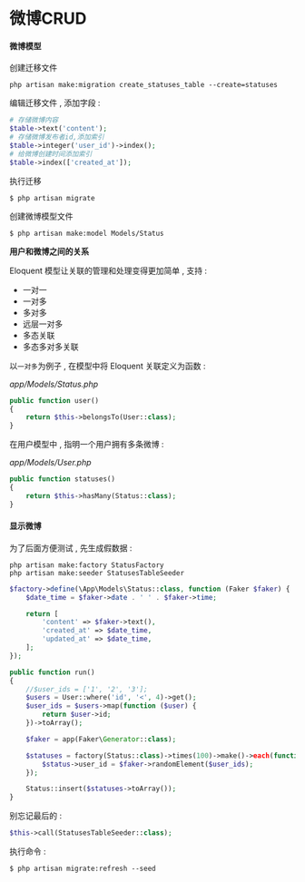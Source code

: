 # 微博CRUD

#### 微博模型

创建迁移文件

```
php artisan make:migration create_statuses_table --create=statuses
```

编辑迁移文件 , 添加字段 :

```php
# 存储微博内容
$table->text('content');
# 存储微博发布者id,添加索引
$table->integer('user_id')->index();
# 给微博创建时间添加索引
$table->index(['created_at']);
```

执行迁移

```
$ php artisan migrate
```

创建微博模型文件

```
$ php artisan make:model Models/Status
```

**用户和微博之间的关系**

Eloquent 模型让关联的管理和处理变得更加简单 , 支持 :

* 一对一
* 一对多
* 多对多
* 远层一对多
* 多态关联
* 多态多对多关联

以`一对多`为例子 , 在模型中将 Eloquent 关联定义为函数 :

_app/Models/Status.php_

```php
public function user()
{
    return $this->belongsTo(User::class);
}
```

在用户模型中 , 指明一个用户拥有多条微博 :

_app/Models/User.php_

```php
public function statuses()
{
    return $this->hasMany(Status::class);
}
```

#### 显示微博

为了后面方便测试 , 先生成假数据 :

```
php artisan make:factory StatusFactory
php artisan make:seeder StatusesTableSeeder
```

```php
$factory->define(\App\Models\Status::class, function (Faker $faker) {
    $date_time = $faker->date . ' ' . $faker->time;

    return [
        'content' => $faker->text(),
        'created_at' => $date_time,
        'updated_at' => $date_time,
    ];
});
```

```php
public function run()
{
    //$user_ids = ['1', '2', '3'];
    $users = User::where('id', '<', 4)->get();
    $user_ids = $users->map(function ($user) {
        return $user->id;
    })->toArray();

    $faker = app(Faker\Generator::class);

    $statuses = factory(Status::class)->times(100)->make()->each(function ($status) use ($faker, $user_ids) {
        $status->user_id = $faker->randomElement($user_ids);
    });

    Status::insert($statuses->toArray());
}
```

别忘记最后的 :

```php
$this->call(StatusesTableSeeder::class);
```

执行命令 : 

```
$ php artisan migrate:refresh --seed
```



